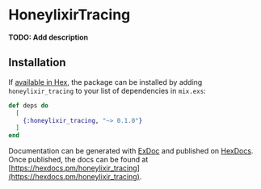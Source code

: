 # HoneylixirTracing

**TODO: Add description**

## Installation

If [available in Hex](https://hex.pm/docs/publish), the package can be installed
by adding `honeylixir_tracing` to your list of dependencies in `mix.exs`:

```elixir
def deps do
  [
    {:honeylixir_tracing, "~> 0.1.0"}
  ]
end
```

Documentation can be generated with [ExDoc](https://github.com/elixir-lang/ex_doc)
and published on [HexDocs](https://hexdocs.pm). Once published, the docs can
be found at [https://hexdocs.pm/honeylixir_tracing](https://hexdocs.pm/honeylixir_tracing).


